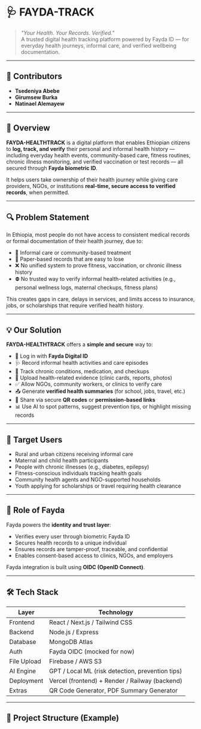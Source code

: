 # 🩺 FAYDA-TRACK

> _"Your Health. Your Records. Verified."_  
> A trusted digital health tracking platform powered by Fayda ID — for everyday health journeys, informal care, and verified wellbeing documentation.

---

## 🤝 Contributors

- **Tsedeniya Abebe**  
- **Girumsew Burka**  
- **Natinael Alemayew**

---

## 📘 Overview

**FAYDA-HEALTHTRACK** is a digital platform that enables Ethiopian citizens to **log, track, and verify** their personal and informal health history — including everyday health events, community-based care, fitness routines, chronic illness monitoring, and verified vaccination or test records — all secured through **Fayda biometric ID**.

It helps users take ownership of their health journey while giving care providers, NGOs, or institutions **real-time, secure access to verified records**, when permitted.

---

## 🔍 Problem Statement

In Ethiopia, most people do not have access to consistent medical records or formal documentation of their health journey, due to:

- 📝 Informal care or community-based treatment
- 📁 Paper-based records that are easy to lose
- ❌ No unified system to prove fitness, vaccination, or chronic illness history
- ⛔ No trusted way to verify informal health-related activities (e.g., personal wellness logs, maternal checkups, fitness plans)

This creates gaps in care, delays in services, and limits access to insurance, jobs, or scholarships that require verified health history.

---

## 💡 Our Solution

**FAYDA-HEALTHTRACK** offers a **simple and secure** way to:

- 🪪 Log in with **Fayda Digital ID**
- 🩺 Record informal health activities and care episodes
- 💊 Track chronic conditions, medication, and checkups
- 🧾 Upload health-related evidence (clinic cards, reports, photos)
- ✅ Allow NGOs, community workers, or clinics to verify care
- 📤 Generate **verified health summaries** (for school, jobs, travel, etc.)
- 🔗 Share via secure **QR codes** or **permission-based links**
- 📊 Use AI to spot patterns, suggest prevention tips, or highlight missing records

---

## 🎯 Target Users

- Rural and urban citizens receiving informal care  
- Maternal and child health participants  
- People with chronic illnesses (e.g., diabetes, epilepsy)  
- Fitness-conscious individuals tracking health goals  
- Community health agents and NGO-supported households  
- Youth applying for scholarships or travel requiring health clearance

---

## 🔐 Role of Fayda

Fayda powers the **identity and trust layer**:

- Verifies every user through biometric Fayda ID  
- Secures health records to a unique individual  
- Ensures records are tamper-proof, traceable, and confidential  
- Enables consent-based access to clinics, NGOs, and employers

Fayda integration is built using **OIDC (OpenID Connect)**.

---

## 🛠️ Tech Stack

| Layer            | Technology                                   |
|------------------|-----------------------------------------------|
| Frontend         | React / Next.js / Tailwind CSS                |
| Backend          | Node.js / Express                             |
| Database         | MongoDB Atlas                                 |
| Auth             | Fayda OIDC (mocked for now)                   |
| File Upload      | Firebase / AWS S3                             |
| AI Engine        | GPT / Local ML (risk detection, prevention tips) |
| Deployment       | Vercel (frontend) + Render / Railway (backend)|
| Extras           | QR Code Generator, PDF Summary Generator      |

---

## 📂 Project Structure (Example)

